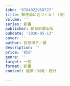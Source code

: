 ```yaml
---
isbn: '9784022950727'
title: 郵便局に近づくな！（仮）
volume: ''
series: 新書
publisher: 朝日新聞出版
pubdate: '2020-05-13'
cover: ''
author: 荻原博子／著
description: ''
price: '850'
genre: ''
target: 一般
format: 新書
content: 経済・財政・統計

---
```

